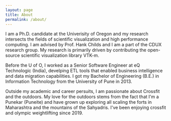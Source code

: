 ```yaml
---
layout: page
title: About
permalink: /about/
---
```


I am a Ph.D. candidate at the Univerisity of Oregon and my research intersects the
fields of scientific visualization and high performance computing. I am advised by
Prof. Hank Childs and I am a part of the CDUX research group. My research is primarily
driven by contributing the open-source scientific visualization library VTK-m.

Before the U of O, I worked as a Senior Software Engineer at eQ Technologic (India),
develping ETL tools that enabled business intelligence and data migration capabilities.
I got my Bachelor of Engineering (B.E.) in Information Technology from the University of Pune in 2013.

Outside my academic and career persuits, I am passionate about Crossfit and the outdoors.
My love for the outdoors stems from the fact that I'm a Punekar (Puneite) and have grown up exploring
all scaling the forts in Maharashtra and the mountains of the Sahyadris.
I've been enjoying crossfit and olympic weightlifting since 2019.

